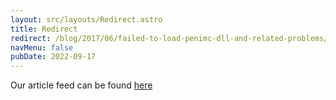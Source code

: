 ```yaml
---
layout: src/layouts/Redirect.astro
title: Redirect
redirect: /blog/2017/06/failed-to-load-penimc-dll-and-related-problems/
navMenu: false
pubDate: 2022-09-17
---
```

<div>
Our article feed can be found <a href="/blog/2017/06/failed-to-load-penimc-dll-and-related-problems/">here</a>
</div>
